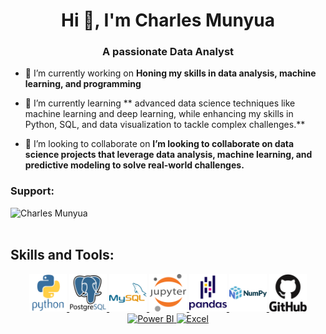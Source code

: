 <h1 align="center">Hi 👋, I'm Charles Munyua</h1>
<h3 align="center">A passionate Data Analyst</h3>

- 🔭 I’m currently working on **Honing my skills in data analysis, machine learning, and programming**

- 🌱 I’m currently learning ** advanced data science techniques like machine learning and deep learning, while enhancing my skills in Python, SQL, and data visualization to tackle complex challenges.**

- 👯 I’m looking to collaborate on **I’m looking to collaborate on data science projects that leverage data analysis, machine learning, and predictive modeling to solve real-world challenges.**


<p align="left">
</p>

<h3 align="left">Support:</h3>
<p><a href="https://www.buymeacoffee.com/Charles Munyua"> <img align="left" src="https://cdn.buymeacoffee.com/buttons/v2/default-yellow.png" height="50" width="210" alt="Charles Munyua" /></a></p><br><br>


## Skills and Tools: 
<div align="center">
  <a href="https://www.python.org/" target="_blank" rel="noreferrer"> 
    <img src="https://github.com/devicons/devicon/blob/master/icons/python/python-original-wordmark.svg" title="Python" alt="Python" width="60" height="60"/> 
  </a> 
  <a href="https://www.postgresql.org/" target="_blank" rel="noreferrer"> 
    <img src="https://github.com/devicons/devicon/blob/master/icons/postgresql/postgresql-original-wordmark.svg" title="PostgreSQL" alt="PostgreSQL" width="60" height="60"/> 
  </a> 
  <a href="https://www.mysql.com/" target="_blank" rel="noreferrer"> 
    <img src="https://github.com/devicons/devicon/blob/master/icons/mysql/mysql-original-wordmark.svg" title="MySQL" alt="MySQL" width="60" height="60"/> 
  </a>
  <a href="https://jupyter.org/" target="_blank" rel="noreferrer"> 
    <img src="https://github.com/devicons/devicon/blob/master/icons/jupyter/jupyter-original-wordmark.svg" title="Jupyter" alt="Jupyter" width="60" height="60"/> 
  </a>
  <a href="https://pandas.pydata.org/" target="_blank" rel="noreferrer"> 
    <img src="https://github.com/devicons/devicon/blob/master/icons/pandas/pandas-original-wordmark.svg" title="Pandas" alt="Pandas" width="60" height="60"/> 
  </a>
  <a href="https://numpy.org/" target="_blank" rel="noreferrer"> 
    <img src="https://github.com/devicons/devicon/blob/master/icons/numpy/numpy-original-wordmark.svg" title="Numpy" alt="Numpy" width="60" height="60"/> 
  </a>
  <a href="https://github.com/" target="_blank" rel="noreferrer"> 
    <img src="https://github.com/devicons/devicon/blob/master/icons/github/github-original-wordmark.svg" title="GitHub" alt="GitHub" width="60" height="60"/> 
  </a>
  <a href="https://powerbi.microsoft.com/" target="_blank" rel="noreferrer"> 
    <img src="https://media.datacamp.com/legacy/v1724169856/image_ff55d03003.png" title="Power BI" alt="Power BI" width="60" height="60"/> 
  </a>
  <a href="https://www.microsoft.com/en-us/microsoft-365/excel" target="_blank" rel="noreferrer"> 
    <img src="https://w7.pngwing.com/pngs/394/915/png-transparent-excel-hd-logo-thumbnail.png" title="Excel" alt="Excel" width="60" height="60"/> 
  </a>
</div>
